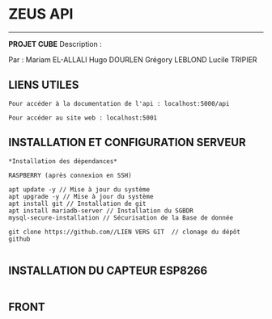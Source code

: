 # ZEUS API
---
**PROJET CUBE**
Description :



Par :
Mariam EL-ALLALI
Hugo DOURLEN
Grégory LEBLOND
Lucile TRIPIER

## LIENS UTILES 
```
Pour accéder à la documentation de l'api : localhost:5000/api 

Pour accéder au site web : localhost:5001

```


## INSTALLATION ET CONFIGURATION SERVEUR 

```
*Installation des dépendances* 

RASPBERRY (après connexion en SSH)

apt update -y // Mise à jour du système
apt upgrade -y // Mise à jour du système
apt install git // Installation de git
apt install mariadb-server // Installation du SGBDR
mysql-secure-installation // Sécurisation de la Base de donnée

git clone https://github.com//LIEN VERS GIT  // clonage du dépôt github


```

## INSTALLATION DU CAPTEUR ESP8266

```

```

## FRONT

```

```
